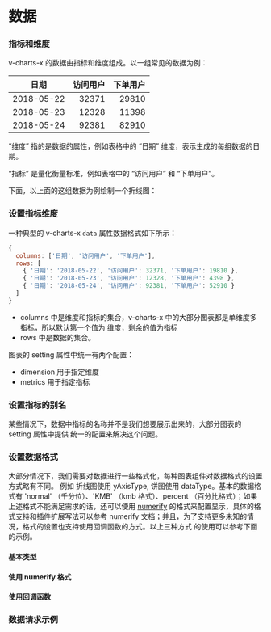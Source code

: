 # 数据

### 指标和维度

v-charts-x 的数据由指标和维度组成。以一组常见的数据为例：

| 日期 | 访问用户 | 下单用户 |
| :--: | --: | --: |
| 2018-05-22 | 32371 | 29810 |
| 2018-05-23 | 12328 | 11398 |
| 2018-05-24 | 92381 | 82910 |

“维度” 指的是数据的属性，例如表格中的 “日期” 维度，表示生成的每组数据的日期。

“指标” 是量化衡量标准，例如表格中的 “访问用户” 和 “下单用户”。

下面，以上面的这组数据为例绘制一个折线图：

<vuep template="#simple"></vuep>

<script v-pre type="text/x-template" id="simple">
<template>
  <ve-line :data="chartData"></ve-line>
</template>

<script>
  export default {
    data () {
      return {
        chartData: {
          columns: ['日期', '访问用户', '下单用户'],
          rows: [
            { '日期': '2018-05-22', '访问用户': 32371, '下单用户': 19810 },
            { '日期': '2018-05-23', '访问用户': 12328, '下单用户': 4398 },
            { '日期': '2018-05-24', '访问用户': 92381, '下单用户': 52910 }
          ]
        }
      }
    }
  }
</script>
</script>

### 设置指标维度

一种典型的 v-charts-x `data` 属性数据格式如下所示：

```js
{
  columns: ['日期', '访问用户', '下单用户'],
  rows: [
    { '日期': '2018-05-22', '访问用户': 32371, '下单用户': 19810 },
    { '日期': '2018-05-23', '访问用户': 12328, '下单用户': 4398 },
    { '日期': '2018-05-24', '访问用户': 92381, '下单用户': 52910 }
  ]
}
```

- columns 中是维度和指标的集合，v-charts-x 中的大部分图表都是单维度多指标，所以默认第一个值为
维度，剩余的值为指标
- rows 中是数据的集合。

图表的 setting 属性中统一有两个配置：

- dimension 用于指定维度
- metrics 用于指定指标

<vuep template="#set-metrics-dimension"></vuep>

<script v-pre type="text/x-template" id="set-metrics-dimension">
<template>
  <ve-line :data="chartData" :settings="chartSettings"></ve-line>
</template>

<script>
  export default {
    data () {
      this.chartSettings = {
        metrics: ['下单用户']
      }
      return {
        chartData: {
          columns: ['日期', '访问用户', '下单用户'],
          rows: [
            { '日期': '2018-05-22', '访问用户': 32371, '下单用户': 19810 },
            { '日期': '2018-05-23', '访问用户': 12328, '下单用户': 4398 },
            { '日期': '2018-05-24', '访问用户': 92381, '下单用户': 52910 }
          ]
        }
      }
    }
  }
</script>
</script>

### 设置指标的别名

某些情况下，数据中指标的名称并不是我们想要展示出来的，大部分图表的 setting 属性中提供
统一的配置来解决这个问题。

<vuep template="#set-alias"></vuep>

<script v-pre type="text/x-template" id="set-alias">
<template>
  <ve-line :data="chartData" :settings="chartSettings"></ve-line>
</template>
<script>
  export default {
    data () {
      this.chartSettings = {
        labelMap: {
          PV: '访问用户',
          Order: '下单用户'
        }
      }
      return {
        chartData: {
          columns: ['date', 'PV', 'Order'],
          rows: [
            { 'date': '2018-05-22', 'PV': 32371, 'Order': 19810 },
            { 'date': '2018-05-23', 'PV': 12328, 'Order': 4398 },
            { 'date': '2018-05-24', 'PV': 92381, 'Order': 52910 }
          ]
        }
      }
    }
  }
</script>
</script>


### 设置数据格式

大部分情况下，我们需要对数据进行一些格式化，每种图表组件对数据格式的设置方式略有不同。
例如 折线图使用 yAxisType, 饼图使用 dataType。基本的数据格式有 'normal' （千分位）、'KMB' （kmb 格式）、percent （百分比格式）；如果上述格式不能满足需求的话，还可以使用 [numerify](http://daxigua.me/numerify/) 的格式来配置显示，具体的格式支持和插件扩展写法可以参考
numerify 文档；并且，为了支持更多未知的情况，格式的设置也支持使用回调函数的方式。以上三种方式
的使用可以参考下面的示例。

#### 基本类型

<vuep template="#set-data-type"></vuep>

<script v-pre type="text/x-template" id="set-data-type">
<template>
  <ve-scatter :data="chartData" :settings="chartSettings"></ve-scatter>
</template>

<script>
  export default {
    data () {
      this.chartSettings = {
        dataType: {
          '访问用户': 'KMB',
          '年龄': 'percent',
          '下单用户': 'normal'
        }
      }
      return {
        chartData: {
          columns: ['日期', '访问用户', '下单用户', '年龄'],
          rows: {
            '上海': [
              { '日期': '1/1', '访问用户': 123, '年龄': 3, '下单用户': 1244 },
              { '日期': '1/2', '访问用户': 1223, '年龄': 6, '下单用户': 2344 },
              { '日期': '1/3', '访问用户': 7123, '年龄': 9, '下单用户': 3245 },
              { '日期': '1/4', '访问用户': 4123, '年龄': 12, '下单用户': 4355 },
              { '日期': '1/5', '访问用户': 3123, '年龄': 15, '下单用户': 4564 },
              { '日期': '1/6', '访问用户': 2323, '年龄': 20, '下单用户': 6537 }
            ],
            '北京': [
              { '日期': '1/1', '访问用户': 123, '年龄': 3, '下单用户': 1244 },
              { '日期': '1/2', '访问用户': 1273, '年龄': 6, '下单用户': 2344 },
              { '日期': '1/3', '访问用户': 3123, '年龄': 15, '下单用户': 4564 },
              { '日期': '1/4', '访问用户': 2123, '年龄': 9, '下单用户': 3245 },
              { '日期': '1/5', '访问用户': 4103, '年龄': 12, '下单用户': 4355 },
              { '日期': '1/6', '访问用户': 7123, '年龄': 10, '下单用户': 3567 }
            ],
            '广州': [
              { '日期': '1/1', '访问用户': 123, '年龄': 3, '下单用户': 1244 },
              { '日期': '1/2', '访问用户': 1223, '年龄': 6, '下单用户': 2344 },
              { '日期': '1/3', '访问用户': 2123, '年龄': 30, '下单用户': 3245 },
              { '日期': '1/5', '访问用户': 4123, '年龄': 12, '下单用户': 4355 },
              { '日期': '1/4', '访问用户': 5123, '年龄': 18, '下单用户': 4564 },
              { '日期': '1/6', '访问用户': 3843, '年龄': 30, '下单用户': 4850 }
            ]
          }
        }
      }
    }
  }
</script>
</script>

#### 使用 numerify 格式

<vuep template="#set-data-format"></vuep>

<script v-pre type="text/x-template" id="set-data-format">
<template>
  <ve-line :data="chartData" :settings="chartSettings"></ve-line>
</template>
<script>
  export default {
    data () {
      this.chartSettings = {
        yAxisType: ['0,0a']
      }
      return {
        chartData: {
          columns: ['date', 'PV', 'Order'],
          rows: [
            { 'date': '2018-05-22', 'PV': 32371, 'Order': 19810 },
            { 'date': '2018-05-23', 'PV': 12328, 'Order': 4398 },
            { 'date': '2018-05-24', 'PV': 92381, 'Order': 52910 }
          ]
        }
      }
    }
  }
</script>
</script>

#### 使用回调函数


<vuep template="#data-type"></vuep>

<script v-pre type="text/x-template" id="data-type">
<template>
  <ve-pie :data="chartData" :settings="chartSettings"></ve-pie>
</template>

<script>
  export default {
    data () {
      this.chartSettings = {
        dataType: function (v) {
          return v + ' ￥'
        }
      }
      return {
        chartData: {
          columns: ['日期', '访问用户'],
          rows: [
            { '日期': '1/1', '访问用户': 1393 },
            { '日期': '1/2', '访问用户': 3530 },
            { '日期': '1/3', '访问用户': 2923 },
            { '日期': '1/4', '访问用户': 1723 },
            { '日期': '1/5', '访问用户': 3792 },
            { '日期': '1/6', '访问用户': 4593 }
          ]
        }
      }
    }
  }
</script>
</script>

### 数据请求示例

<vuep template="#get-data"></vuep>

<script v-pre type="text/x-template" id="get-data">
<template>
  <div>
    <button @click="getData">get Data</button>
    <ve-line
      :data="chartData"
      :loading="loading"
      :data-empty="dataEmpty"
      :settings="chartSettings">
    </ve-line>
  </div>
</template>
<script>
  const DATA_FROM_BACKEND = {
    columns: ['date', 'PV', 'Order'],
    rows: [
      { 'date': '2018-05-22', 'PV': 32371, 'Order': 19810 },
      { 'date': '2018-05-23', 'PV': 12328, 'Order': 4398 },
      { 'date': '2018-05-24', 'PV': 92381, 'Order': 52910 }
    ]
  }
  const EMPTY_DATA = {
    columns: [],
    rows: []
  }
  export default {
    data () {
      this.chartSettings = {
        yAxisType: ['0,0a']
      }
      return {
        chartData: {
          columns: [],
          rows: []
        },
        loading: false,
        dataEmpty: false
      }
    },
    methods: {
      getData () {
        this.loading = true
        // ajax get data ....
        setTimeout(() => {
          this.chartData = this.chartData.rows.length
            ? EMPTY_DATA
            : DATA_FROM_BACKEND
          this.dataEmpty = !this.chartData.rows.length
          this.loading = false
        }, 1000)
      }
    },
    created () {
      this.getData()
    }
  }
</script>
</script>
